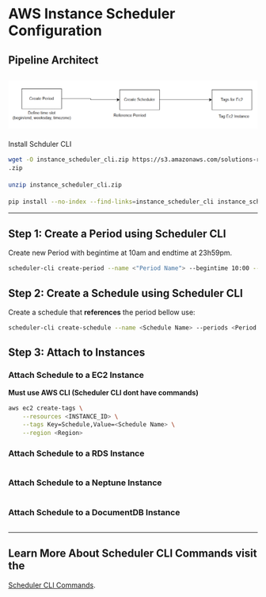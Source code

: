# AWS Instance Scheduler Configuration

## Pipeline Architect
![Pipeline Architecture](image.png)
---
Install Schduler CLI
```sh
wget -O instance_scheduler_cli.zip https://s3.amazonaws.com/solutions-reference/instance-scheduler-on-aws/latest/instance_scheduler_cli
.zip

unzip instance_scheduler_cli.zip

pip install --no-index --find-links=instance_scheduler_cli instance_scheduler_cli 
```
---
## Step 1: Create a Period using **Scheduler CLI**
Create new Period with begintime at 10am and endtime at 23h59pm. 

```sh
scheduler-cli create-period --name <"Period Name"> --begintime 10:00 --endtime 23:59 --weekdays mon-fri --stack <Cloudformation Stack Name>
```

## Step 2: Create a Schedule using **Scheduler CLI**
Create a schedule that **references** the period bellow use:
```sh
scheduler-cli create-schedule --name <Schedule Name> --periods <Period Name>,weekends --timezone Asia/Ho_Chi_Minh --stack <Cloudformation Stack Name>
```

## Step 3: Attach to Instances

### Attach Schedule to a EC2 Instance
**Must use AWS CLI (Scheduler CLI dont have commands)**

```sh
aws ec2 create-tags \
    --resources <INSTANCE_ID> \
    --tags Key=Schedule,Value=<Schedule Name> \
    --region <Region>
```

### Attach Schedule to a RDS Instance
```sh
```

### Attach Schedule to a Neptune Instance
```sh
```

### Attach Schedule to a DocumentDB Instance
```sh
```
---
## Learn More About Scheduler CLI Commands visit the
[Scheduler CLI Commands](https://docs.aws.amazon.com/solutions/latest/instance-scheduler-on-aws/scheduler-cli-4.html).